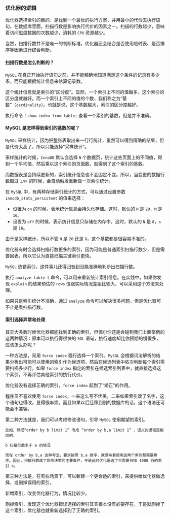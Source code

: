 ### 优化器的逻辑

优化器选择索引的目的，是找到一个最优的执行方案，并用最小的代价去执行语句。在数据库里面，扫描行数是影响执行代价的因素之一。扫描的行数越少，意味着访问磁盘数据的次数越少，消耗的 `CPU` 资源越少。

当然，扫描行数并不是唯一的判断标准，优化器还会结合是否使用临时表、是否排序等因素进行综合判断。

#### 扫描行数是怎么判断的？

`MySQL` 在真正开始执行语句之前，并不能精确地知道满足这个条件的记录有多少条，而只能根据统计信息来估算记录数。

这个统计信息就是索引的“区分度”。显然，一个索引上不同的值越多，这个索引的区分度就越好。而一个索引上不同的值的个数，我们称之为“基数”（`cardinality`）。也就是说，这个基数越大，索引的区分度越好。

执行命令：`show index from table;` 查看一个索引的基数，但是并不准确。

#### MySQL 是怎样得到索引的基数的呢？

`MySQL` 采样统计，因为把整张表取出来一行行统计，虽然可以得到精确的结果，但是代价太高了，所以只能选择“采样统计”。

采样统计的时候，`InnoDB` 默认会选择 `N` 个数据页，统计这些页面上的不同值，得到一个平均值，然后乘以这个索引的页面数，就得到了这个索引的基数。

而数据表是会持续更新的，索引统计信息也不会固定不变。所以，当变更的数据行数超过 `1/M `的时候，会自动触发重新做一次索引统计。

在 `MySQL` 中，有两种存储索引统计的方式，可以通过设置参数 `innodb_stats_persistent` 的值来选择：
- 设置为 `on` 的时候，表示统计信息会持久化存储。这时，默认的 `N` 是 `20`，`M` 是 `10`。
- 设置为 `off` 的时候，表示统计信息只存储在内存中。这时，默认的 `N` 是 `8`，`s` 是 `16`。

由于是采样统计，所以不管 `N` 是 `20` 还是 `8`，这个基数都是很容易不准的。

优化器有时会选择扫描行数更多的索引，因为可能是普通索引扫描行数少，但是需要回表，所以它认为直接扫描主键索引更快。

`MySQL` 选错索引，这件事儿还得归咎到没能准确地判断出扫描行数。

执行 `analyze table t` 命令，可以用来重新统计索引信息。在实践中，如果你发现 `explain` 的结果预估的 `rows` 值跟实际情况差距比较大，可以采用这个方法来处理。

如果只是索引统计不准确，通过 `analyze` 命令可以解决很多问题，但是优化器可不止是看扫描行数。

#### 索引选择异常和处理

其实大多数时候优化器都能找到正确的索引，但偶尔你还是会碰到我们上面举例的这两种情况：原本可以执行得很快的 `SQL` 语句，执行速度却比你预期的慢很多，应该怎么办呢？

一种方法是，采用 `force index` 强行选择一个索引。`MySQL` 会根据词法解析的结果分析出可能可以使用的索引作为候选项，然后在候选列表中依次判断每个索引需要扫描多少行。如果 `force index` 指定的索引在候选索引列表中，就直接选择这个索引，不再评估其他索引的执行代价。

优化器没有选择正确的索引，`force index` 起到了“矫正”的作用。

程序员不喜欢使用 `force index`，一来这么写不优美，二来如果索引改了名字，这个语句也得改，显得很麻烦。而且如果以后迁移到别的数据库的话，这个语法还可能会不兼容。

第二种方法就是，我们可以考虑修改语句，引导 `MySQL` 使用期望的索引。

```
比如，然把“order by b limit 1” 改成 “order by b,a limit 1” ，语义的逻辑是相同的。

b 扫描行数多于 a 的情况

现在 order by b,a 这种写法，要求按照 b,a 排序，就意味着使用这两个索引都需要排序。因此，扫描行数成了影响决策的主要条件，于是此时优化器选了只需要扫描 1000 行的索引 a。
```

第三种方法是，在有些场景下，可以新建一个更合适的索引，来提供给优化器做选择，或删掉误用的索引。

新增索引，改变优化器行为，情况比较少。

删掉索引，发现这个优化器错误选择的索引其实根本没有必要存在，于是就删掉了这个索引，优化器也就重新选择到了正确的索引。